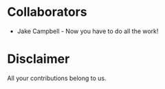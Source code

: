 # Collaborators

* Jake Campbell - Now you have to do all the work!

# Disclaimer

All your contributions belong to us.
